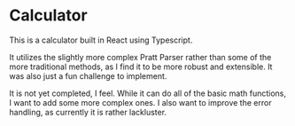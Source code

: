 # Calculator

This is a calculator built in React using Typescript.

It utilizes the slightly more complex Pratt Parser rather than some of the more traditional methods, as I find it to be more robust and extensible. It was also just a fun challenge to implement.

It is not yet completed, I feel. While it can do all of the basic math functions, I want to add some more complex ones. I also want to improve the error handling, as currently it is rather lackluster.
